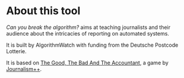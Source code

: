 # About this tool

_Can you break the algorithm?_ aims at teaching journalists and their audience about the intricacies of reporting on automated systems.

It is built by AlgorithmWatch with funding from the Deutsche Postcode Lotterie.

It is based on [The Good, The Bad And The Accountant](https://jplusplus.github.io/the-accountant/#/), a game by [Journalism++](https://jplusplus.org/en/).